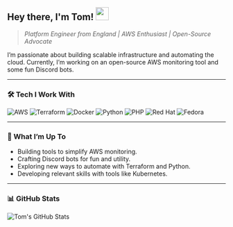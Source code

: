 ## Hey there, I'm Tom! <img src="https://blog.joypixels.com/content/images/2019/06/waving_hand_sign_1024.gif" width="30"/>

> *Platform Engineer from England | AWS Enthusiast | Open-Source Advocate*

I’m passionate about building scalable infrastructure and automating the cloud. Currently, I’m working on an open-source AWS monitoring tool and some fun Discord bots.

---

### 🛠️ Tech I Work With
![AWS](https://img.shields.io/badge/AWS-%23FF9900.svg?style=for-the-badge&logo=amazon-aws&logoColor=white)
![Terraform](https://img.shields.io/badge/terraform-%235835CC.svg?style=for-the-badge&logo=terraform&logoColor=white)
![Docker](https://img.shields.io/badge/docker-%230db7ed.svg?style=for-the-badge&logo=docker&logoColor=white)
![Python](https://img.shields.io/badge/python-3670A0?style=for-the-badge&logo=python&logoColor=ffdd54)
![PHP](https://img.shields.io/badge/php-%23777BB4.svg?style=for-the-badge&logo=php&logoColor=white)
![Red Hat](https://img.shields.io/badge/Red%20Hat-EE0000?style=for-the-badge&logo=redhat&logoColor=white)
![Fedora](https://img.shields.io/badge/Fedora-294172?style=for-the-badge&logo=fedora&logoColor=white)

---

### 🌟 What I’m Up To
- Building tools to simplify AWS monitoring.
- Crafting Discord bots for fun and utility.
- Exploring new ways to automate with Terraform and Python.
- Developing relevant skills with tools like Kubernetes.

---

### 📊 GitHub Stats
![Tom's GitHub Stats](https://github-readme-stats.vercel.app/api?username=TBindloss&show_icons=true&theme=radical)

